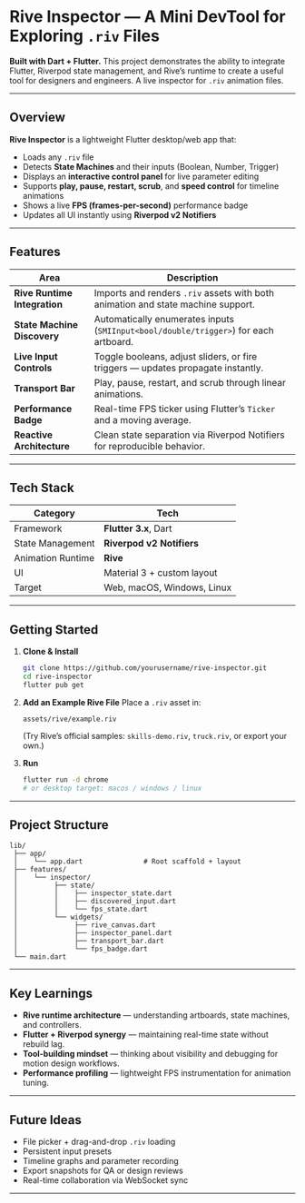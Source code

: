 # Rive Inspector — A Mini DevTool for Exploring `.riv` Files

**Built with Dart + Flutter.**
This project demonstrates the ability to integrate Flutter, Riverpod state management, and Rive’s runtime to create a useful tool for designers and engineers. A live inspector for `.riv` animation files.

---

## Overview

**Rive Inspector** is a lightweight Flutter desktop/web app that:

* Loads any `.riv` file
* Detects **State Machines** and their inputs (Boolean, Number, Trigger)
* Displays an **interactive control panel** for live parameter editing
* Supports **play, pause, restart, scrub**, and **speed control** for timeline animations
* Shows a live **FPS (frames-per-second)** performance badge
* Updates all UI instantly using **Riverpod v2 Notifiers**

---

## Features

| Area                        | Description                                                                          |
| --------------------------- | ------------------------------------------------------------------------------------ |
|  **Rive Runtime Integration** | Imports and renders `.riv` assets with both animation and state machine support.     |
|  **State Machine Discovery** | Automatically enumerates inputs (`SMIInput<bool/double/trigger>`) for each artboard. |
|  **Live Input Controls**    | Toggle booleans, adjust sliders, or fire triggers — updates propagate instantly.     |
|  **Transport Bar**         | Play, pause, restart, and scrub through linear animations.                           |
|  **Performance Badge**      | Real-time FPS ticker using Flutter’s `Ticker` and a moving average.                  |
| **Reactive Architecture** | Clean state separation via Riverpod Notifiers for reproducible behavior.             |

---

## Tech Stack

| Category          | Tech                       |
| ----------------- | -------------------------- |
| Framework         | **Flutter 3.x**, Dart      |
| State Management  | **Riverpod v2 Notifiers**  |
| Animation Runtime | **Rive**                   |
| UI                | Material 3 + custom layout |
| Target            | Web, macOS, Windows, Linux |

---

## Getting Started

1. **Clone & Install**

   ```bash
   git clone https://github.com/yourusername/rive-inspector.git
   cd rive-inspector
   flutter pub get
   ```

2. **Add an Example Rive File**
   Place a `.riv` asset in:

   ```
   assets/rive/example.riv
   ```

   (Try Rive’s official samples: `skills-demo.riv`, `truck.riv`, or export your own.)

3. **Run**

   ```bash
   flutter run -d chrome
   # or desktop target: macos / windows / linux
   ```

---

## Project Structure

```
lib/
 ├── app/
 │    └── app.dart               # Root scaffold + layout
 ├── features/
 │    └── inspector/
 │         ├── state/
 │         │    ├── inspector_state.dart
 │         │    ├── discovered_input.dart
 │         │    └── fps_state.dart
 │         └── widgets/
 │              ├── rive_canvas.dart
 │              ├── inspector_panel.dart
 │              ├── transport_bar.dart
 │              └── fps_badge.dart
 └── main.dart
```

---

## Key Learnings

* **Rive runtime architecture** — understanding artboards, state machines, and controllers.
* **Flutter + Riverpod synergy** — maintaining real-time state without rebuild lag.
* **Tool-building mindset** — thinking about visibility and debugging for motion design workflows.
* **Performance profiling** — lightweight FPS instrumentation for animation tuning.

---

## Future Ideas

* File picker + drag-and-drop `.riv` loading
* Persistent input presets
* Timeline graphs and parameter recording
* Export snapshots for QA or design reviews
* Real-time collaboration via WebSocket sync

---